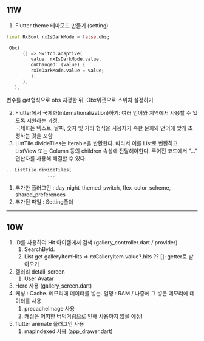 ## 11W

1. Flutter theme 테마모드 만들기 (setting)

```dart
final RxBool rxIsDarkMode = false.obs;

 Obx(
      () => Switch.adaptive(
         value: rxIsDarkMode.value,
         onChanged: (value) {
         rxIsDarkMode.value = value;
         },
      ),
   ),
```

변수를 get형식으로 obs 지정한 뒤, Obx위젯으로 스위치 설정하기

2. Flutter에서 국제화(internationalization)하기: 여러 언어와 지역에서 사용할 수 있도록 지원하는 과정.  
   국제화는 텍스트, 날짜, 숫자 및 기타 형식을 사용자가 속한 문화와 언어에 맞게 조정하는 것을 포함
3. ListTile.divideTiles는 Iterable<Widget>을 반환한다. 따라서 이를 List로 변환하고 ListView 또는 Column 등의 children 속성에 전달해야한다. 주어진 코드에서 "..." 연산자를 사용해 해결할 수 있다.

```dart
...ListTile.divideTiles(
               ...
```

1. 추가한 플러그인 : day_night_themed_switch, flex_color_scheme, shared_preferences
2. 추가된 파일 : Setting폴더

---

## 10W

1. ID를 사용하여 Hit 아이템에서 검색 (gallery_controller.dart / provider)
   1. SearchById.
   2. List<GalleryItemHits> get galleryItemHits => rxGalleryItem.value?.hits ?? []; getter로 받아오기
2. 갤러리 detail_screen
   1. User Avatar
3. Hero 사용 (gallery_screen.dart)
4. 캐싱 : Cache. 메모리에 데이터를 넣는. 일명 : RAM / 나중에 그 넣은 메모리에 데이터를 사용
   1. precacheImage 사용
   2. 캐싱은 어떠한 버벅거림으로 인해 사용하지 않을 예정!
5. flutter animate 플러그인 사용
   1. mapIndexed 사용 (app_drawer.dart)

